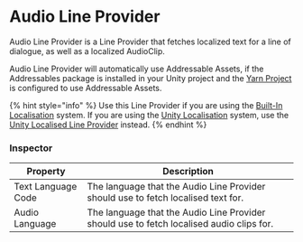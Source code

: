# Audio Line Provider

Audio Line Provider is a Line Provider that fetches localized text for a line of dialogue, as well as a localized AudioClip.

Audio Line Provider will automatically use Addressable Assets, if the Addressables package is installed in your Unity project and the [Yarn Project](../../importing-yarn-files/yarn-projects.md) is configured to use Addressable Assets.

{% hint style="info" %}
Use this Line Provider if you are using the [Built-In Localisation](../../assets-and-localization/inbuilt-localisation.md) system. If you are using the [Unity Localisation](../../assets-and-localization/unity-localization.md) system, use the [Unity Localised Line Provider](unity-localised-line-provider.md) instead.
{% endhint %}

### Inspector

| Property           | Description                                                                              |
| ------------------ | ---------------------------------------------------------------------------------------- |
| Text Language Code | The language that the Audio Line Provider should use to fetch localised text for.        |
| Audio Language     | The language that the Audio Line Provider should use to fetch localised audio clips for. |
